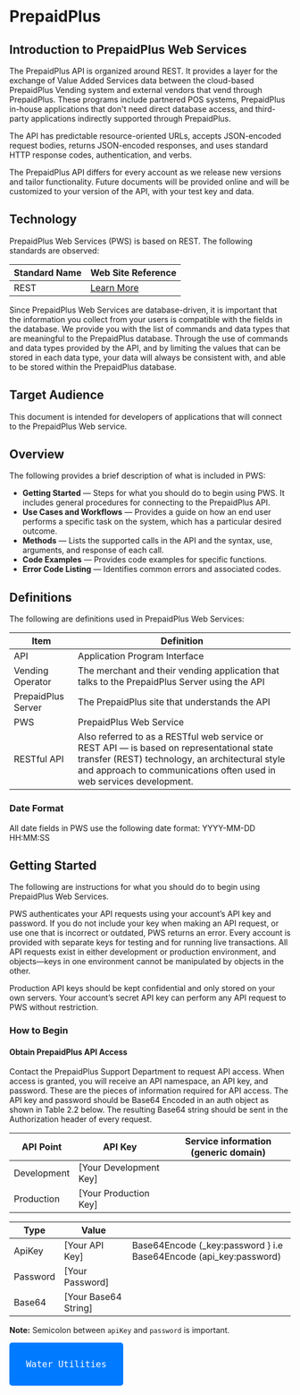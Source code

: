 # PrepaidPlus

## Introduction to PrepaidPlus Web Services

The PrepaidPlus API is organized around REST. It provides a layer for the exchange of Value Added Services data between the cloud-based PrepaidPlus Vending system and external vendors that vend through PrepaidPlus. These programs include partnered POS systems, PrepaidPlus in-house applications that don't need direct database access, and third-party applications indirectly supported through PrepaidPlus.

The API has predictable resource-oriented URLs, accepts JSON-encoded request bodies, returns JSON-encoded responses, and uses standard HTTP response codes, authentication, and verbs.

The PrepaidPlus API differs for every account as we release new versions and tailor functionality. Future documents will be provided online and will be customized to your version of the API, with your test key and data.

## Technology

PrepaidPlus Web Services (PWS) is based on REST. The following standards are observed:

| Standard Name | Web Site Reference |
|---------------|--------------------|
| REST          | [Learn More](http://en.wikipedia.org/wiki/Representational_State_Transfer) |

Since PrepaidPlus Web Services are database-driven, it is important that the information you collect from your users is compatible with the fields in the database. We provide you with the list of commands and data types that are meaningful to the PrepaidPlus database. Through the use of commands and data types provided by the API, and by limiting the values that can be stored in each data type, your data will always be consistent with, and able to be stored within the PrepaidPlus database.

## Target Audience

This document is intended for developers of applications that will connect to the PrepaidPlus Web service.

## Overview

The following provides a brief description of what is included in PWS:

- **Getting Started** — Steps for what you should do to begin using PWS. It includes general procedures for connecting to the PrepaidPlus API.
- **Use Cases and Workflows** — Provides a guide on how an end user performs a specific task on the system, which has a particular desired outcome.
- **Methods** — Lists the supported calls in the API and the syntax, use, arguments, and response of each call.
- **Code Examples** — Provides code examples for specific functions.
- **Error Code Listing** — Identifies common errors and associated codes.

## Definitions

The following are definitions used in PrepaidPlus Web Services:

| Item              | Definition                                                                                   |
|-------------------|----------------------------------------------------------------------------------------------|
| API               | Application Program Interface                                                                |
| Vending Operator  | The merchant and their vending application that talks to the PrepaidPlus Server using the API |
| PrepaidPlus Server| The PrepaidPlus site that understands the API                                                |
| PWS               | PrepaidPlus Web Service                                                                      |
| RESTful API       | Also referred to as a RESTful web service or REST API — is based on representational state transfer (REST) technology, an architectural style and approach to communications often used in web services development. |

### Date Format

All date fields in PWS use the following date format: YYYY-MM-DD HH:MM:SS

## Getting Started

The following are instructions for what you should do to begin using PrepaidPlus Web Services.

PWS authenticates your API requests using your account’s API key and password. If you do not include your key when making an API request, or use one that is incorrect or outdated, PWS returns an error. Every account is provided with separate keys for testing and for running live transactions. All API requests exist in either development or production environment, and objects—keys in one environment cannot be manipulated by objects in the other.

Production API keys should be kept confidential and only stored on your own servers. Your account’s secret API key can perform any API request to PWS without restriction.

### How to Begin

#### Obtain PrepaidPlus API Access

Contact the PrepaidPlus Support Department to request API access. When access is granted, you will receive an API namespace, an API key, and password. These are the pieces of information required for API access. The API key and password should be Base64 Encoded in an auth object as shown in Table 2.2 below. The resulting Base64 string should be sent in the Authorization header of every request.

| API Point  | API Key             | Service information (generic domain)       |
|------------|---------------------|--------------------------------------------|
| Development| [Your Development Key] |             |
| Production | [Your Production Key] |                                            |

| Type       | Value               |                                                                 |
|------------|---------------------|-----------------------------------------------------------------|
| ApiKey     | [Your API Key]      | Base64Encode (_key:password } i.e Base64Encode (api_key:password) |
| Password   | [Your Password]     |                                                                 |
| Base64     | [Your Base64 String]|                                                                 |

**Note:** Semicolon between `apiKey` and `password` is important.

<a href="/documentation/waterUtilities.md" style="text-decoration: none;">
  <kbd style="
    display: inline-block;
    padding: 10px 20px;
    font-size: 16px;
    color: white;
    background-color: #007bff;
    border-radius: 5px;
    cursor: pointer;
  "> <br> Water Utilities <br> </kbd>
</a>
